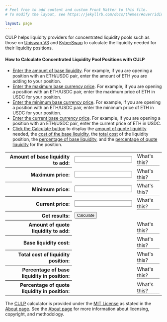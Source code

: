```yaml
---
# Feel free to add content and custom Front Matter to this file.
# To modify the layout, see https://jekyllrb.com/docs/themes/#overriding-theme-defaults

layout: page
---
```

<script>
function calculate()
{
	let baseLiquidity = eval(document.getElementById("baseLiquidity").value);
	let upperBound = eval(document.getElementById("upperBound").value);
	let lowerBound = eval(document.getElementById("lowerBound").value);
	let currentPrice = eval(document.getElementById("currentPrice").value);
	let liquidityX = baseLiquidity * Math.sqrt(currentPrice) * Math.sqrt(upperBound) / (Math.sqrt(upperBound) - Math.sqrt(currentPrice))
	let quoteLiquidity = liquidityX * (Math.sqrt(currentPrice) - Math.sqrt(lowerBound));
	let baseLiquidityCost = baseLiquidity * currentPrice;
	let totalLiquidityCost = quoteLiquidity + baseLiquidityCost;
	let quotePecentage = quoteLiquidity / totalLiquidityCost * 100;
	let basePercentage = baseLiquidityCost /  totalLiquidityCost * 100;
	document.getElementById("quotePercentage").appendChild(document.createTextNode(Math.round(quotePecentage).toString().concat("%")));
	document.getElementById("basePercentage").appendChild(document.createTextNode(Math.round(basePercentage).toString().concat("%")));
	document.getElementById("quoteLiquidity").appendChild(document.createTextNode(quoteLiquidity));
	document.getElementById("baseLiquidityCost").appendChild(document.createTextNode(baseLiquidityCost));
	document.getElementById("totalLiquidityCost").appendChild(document.createTextNode(totalLiquidityCost));

}
function setFieldFocus(fieldID)
{
	document.getElementById(fieldID).scrollIntoView();
	document.getElementById(fieldID).focus();
}
</script>
<style>
th {
	text-align: right;
}
.tooltip {
	position: relative;
	display: inline-block;
	border-bottom: 1px dotted black;
}

.tooltip .tooltiptext {
	visibility: hidden;
	width: 120px;
	background-color: black;
	color: #fff;
	text-align: left;
	border-radius: 6px;
	padding: 5px 0;
	
	/* Position the tooltip */
	position: absolute;
	z-index: 1;
	top: -5px;
	left: 105%;
}

.tooltip:hover .tooltiptext {
visibility: visible;
}

</style>
<p>CULP helps liquidity providers for concentrated liquidity pools such as those on <a href="https://uniswap.org/">Uniswap V3</a> and 
<a href="https://kyberswap.com/swap">KyberSwap</a> to calculate the liquidity needed for their liquidity positions.</p>
<h4>How to Calculate Concentrated Liquidity Pool Positions with CULP</h4>
<ul>
<li><a href="javascript:setFieldFocus('baseLiquidity')">Enter the amount of base liquidity</a>. For example, 
if you are opening a position with an ETH/USDC pair, enter the amount of ETH you are adding to your position.</li>
<li><a href="javascript:setFieldFocus('upperBound')">Enter the maximum base currency price</a>. For example, if you are opening a position with an ETH/USDC pair, enter the maximum price of ETH in USDC for your position.</li>
<li><a href="javascript:setFieldFocus('lowerBound')">Enter the minimum base currency price</a>. For example, if you are opening a position with an ETH/USDC pair, enter the minimum price of ETH in USDC for your position.</li>
<li><a href="javascript:setFieldFocus('currentPrice')">Enter the current base currency price</a>. For example, if you are opening a position with an ETH/USDC pair, enter the current price of ETH in USDC.</li>
<li><a href="javascript:setFieldFocus('calculate')">Click the Calculate button</a> to display the <a href="#amount-of-quote-liquidity">amount of quote liquidity</a> needed, the 
  <a href="#base-liquidity-cost">cost of the base liquidity</a>, the <a href="#total-cost">total cost</a> of the liquidity position, 
  the <a href="#percentage-of-base">percentage of base liquidity</a>, and the <a href="#percentage-of-quote">percentage of quote liquidity</a> for the position.</li>
</ul>
<form action="javascript:calculate()">
<table>
<tr id="enter-base-liquidity">
	<th>
		Amount of base liquidity to add:
	</th>
	<td>
		<input id="baseLiquidity" required/>
	</td>
	<td>
		<div class="tooltip">What's this?
			<span class="tooltiptext">The amount of base liquidity. For example, if you are opening a position
				with an ETH/USDC pair, this is the amount of ETH you are adding to your position.
			</span>
		</div>
	</td>
</tr>
<tr id="enter-maximum">
	<th>Maximum price:</th>
	<td>
		<input id="upperBound" required/>
	</td>
	<td>
		<div class="tooltip">What's this?
			<span class="tooltiptext">The maximum base currency price. For example, if you are opening a position
				with an ETH/USDC pair, this is the maximum price of ETH in USDC for your position.</span>
		</div>
	</td>
</tr>
<tr id="enter-minimum">
	<th>
		Minimum price:
	</th>
	<td>
		<input id="lowerBound" required/>
	</td>
	<td>
		<div class="tooltip">What's this?
			<span class="tooltiptext">The minimum base currency price. For example, if you are opening a position
				with an ETH/USDC pair, this is the minimum price of ETH in USDC for your position.</span>
		</div>
	</td>
</tr>
<tr id="enter-current">
	<th>
		Current price:
	</th>
	<td>
		<input id="currentPrice" required/>
	</td>
	<td>
		<div class="tooltip">What's this?
			<span class="tooltiptext">The current base currency price. For example, if you are opening a position
				with an ETH/USDC pair, this is the current price of ETH in USDC.</span>
		</div>
	</td>
</tr>
<tr id="click-calculate">
	<th>Get results:</th>
	<td colspan="2"><input id="calculate" type="submit" value="Calculate"></td>
</tr>
<tr id="amount-of-quote-liquidity">
	<th>
		Amount of quote liquidity to add:
	</th>
	<td id="quoteLiquidity">
		<!-- input type="number" readonly="true" id="quoteLiquidity"/ -->
	</td>
	<td>
		<div class="tooltip">What's this?
			<span class="tooltiptext">The amount of quote liquidity to add. For example, if you are opening a position
				with an ETH/USDC pair, this is the amount of USDC to add to your position.</span>
		</div>
	</td>
</tr>
<tr id="base-liquidity-cost">
	<th>
		Base liquidity cost:
	</th>
	<td id="baseLiquidityCost">
		<!-- input type="number" readonly="true" id="baseLiquidityCost"/ -->
	</td>
	<td>
		<div class="tooltip">What's this?
			<span class="tooltiptext">The cost of the base liquidity in quote currency. For example, if you are opening a position
				with an ETH/USDC pair, this is the cost of the ETH in USDC for your position.</span>
		</div>
	</td>
</tr>
<tr id="total-cost">
	<th>
		Total cost of liquidity position:
	</th>
	<td id="totalLiquidityCost">
		<!-- input type="number" readonly="true" id="totalLiquidityCost"/ -->
	</td>
	<td>
		<div class="tooltip">What's this?
			<span class="tooltiptext">The total cost of the position in quote currency. For example, if you are opening a position
				with an ETH/USDC pair, this is the total cost of your position in USDC.</span>
		</div>
	</td>
</tr>
<tr id="percentage-of-base">
	<th>
		Percentage of base liquidity in position:
	</th>
	<td id="basePercentage">
		<!-- input type="number" readonly="true" id="basePercentage"/ -->
	</td>
	<td>
		<div class="tooltip">What's this?
			<span class="tooltiptext">The percentage of base liquidity in the position. For example, if you are opening a position
				with an ETH/USDC pair, this is the percentage of ETH in your position.</span>
		</div>
	</td>
</tr>
<tr id="percentage-of-quote">
	<th>
		Percentage of quote liquidity in position:
	</th>
	<td id="quotePercentage">
		<!-- input type="number" readonly="true" id="quotePercentage"/ -->
	</td>
	<td>
		<div class="tooltip">What's this?
			<span class="tooltiptext">The percentage of quote liquidity in the position. For example, if you are opening a position
				with an ETH/USDC pair, this is the percentage of USDC in your position.</span>
		</div>
	</td>
</tr>
</table>
</form>
<p>The <a href="https://rschetnan.github.io/culp/">CULP</a> calculator is provided under the <a href="https://opensource.org/licenses/MIT">MIT License</a> as stated in the <a href="/about/">About page</a>.
See the <a href="/about/">About page</a> for more information about licensing, copyright, and methodology.</p>


